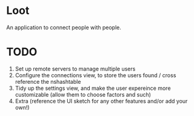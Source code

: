 # Loot
 An application to connect people with people. 
# TODO 
1. Set up remote servers to manage multiple users 
2. Configure the connections view, to store the users found / cross reference the nshashtable 
3. Tidy up the settings view, and make the user expereince more customizable (allow them to choose factors and such) 
4. Extra (reference the UI sketch for any other features and/or add your own!) 
